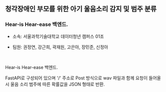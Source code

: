 ## 청각장애인 부모를 위한 아기 울음소리 감지 및 범주 분류

### Hear-is Hear-ease 백엔드.

- 소속: 서울과학기술대학교 데이터청년 캠퍼스 01조

- 팀원: 권정연, 강근희, 곽재원, 고은아, 장민준, 신정아

<br>

Hear-is Hear-ease 백엔드.

FastAPI로 구성되어 있으며 '/' 주소로 Post 방식으로 wav 파일과 함께 요청이 들어올 시 울음 소리 범주에 따른 확률값을 JSON 형태로 반환.
